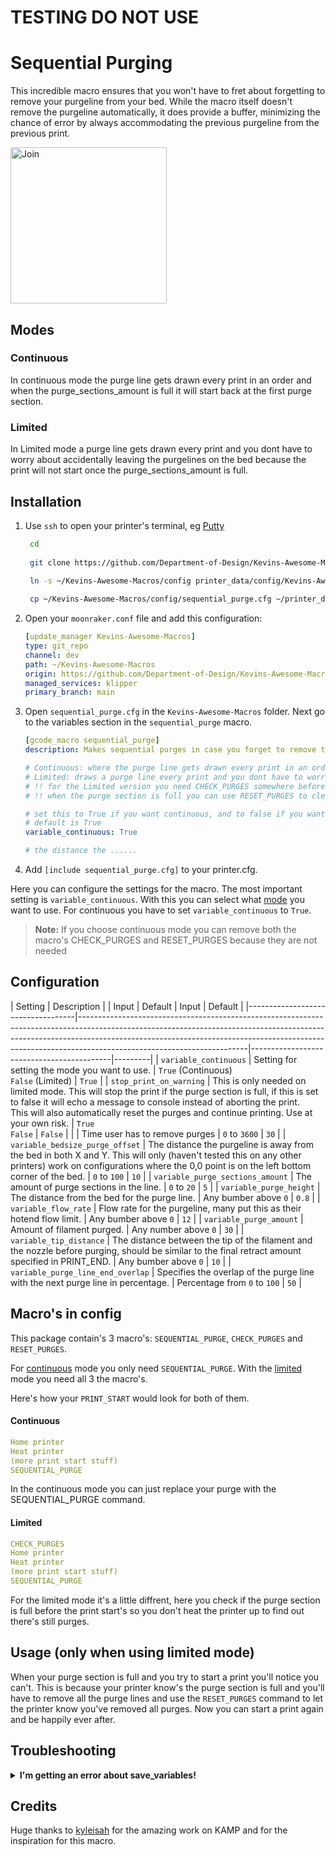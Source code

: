 # TESTING DO NOT USE

# Sequential Purging 

This incredible macro ensures that you won't have to fret about forgetting to remove your purgeline from your bed. While the macro itself doesn't remove the purgeline automatically, it does provide a buffer, minimizing the chance of error by always accommodating the previous purgeline from the previous print.

<a href="https://discord.gg/xqpKrxt9FC">
         <img alt="Join" src="https://github.com/kevinakasam/BeltDrivenEnder3/blob/main/_ignore/Pictures/Discord-Logo%2BWordmark-Color.png"
         width=250" >
</a>

## Modes
### Continuous
In continuous mode the purge line gets drawn every print in an order and when the purge_sections_amount is full it will start back at the first purge section.
### Limited
In Limited mode a purge line gets drawn every print and you dont have to worry about accidentally leaving the purgelines on the bed because the print will not start once the purge_sections_amount is full.

## Installation
1. Use `ssh` to open your printer's terminal, eg [Putty](https://www.putty.org/)
   ```bash
    cd
    
    git clone https://github.com/Department-of-Design/Kevins-Awesome-Macros.git
    
    ln -s ~/Kevins-Awesome-Macros/config printer_data/config/Kevins-Awesome-Macros

    cp ~/Kevins-Awesome-Macros/config/sequential_purge.cfg ~/printer_data/config//Kevins-Awesome-Macros/sequential_purge.cfg
    ```

2. Open your `moonraker.conf` file and add this configuration:
   ```yaml
   [update_manager Kevins-Awesome-Macros]
   type: git_repo
   channel: dev
   path: ~/Kevins-Awesome-Macros
   origin: https://github.com/Department-of-Design/Kevins-Awesome-Macros.git
   managed_services: klipper
   primary_branch: main
    ```
3. Open `sequential_purge.cfg` in the `Kevins-Awesome-Macros` folder.
Next go to the variables section in the `sequential_purge` macro. 
    ```yaml
    [gcode_macro sequential_purge]
    description: Makes sequential purges in case you forget to remove the purge your previous print did. Requires save_variables

    # Continuous: where the purge line gets drawn every print in an order and when the purge_sections_amount is full it will start back at the first purge section.
    # Limited: draws a purge line every print and you dont have to worry about accidentally leaving the purgelines on the bed because the print will not start once the purge_sections_amount is full.
    # !! for the Limited version you need CHECK_PURGES somewhere before the SEQUENTIAL_PURGE command in your PRINT_START macro. Preferably before your printer heats up so you don't waste the heating time. 
    # !! when the purge section is full you can use RESET_PURGES to clear the system and start at the first purge section on your next print.

    # set this to True if you want continuous, and to false if you want limited
    # default is True
    variable_continuous: True

    # the distance the ......
    ```
4. Add ```[include sequential_purge.cfg]``` to your printer.cfg.

Here you can configure the settings for the macro. The most important setting is `variable_continuous`. With this you can select what [mode](https://github.com/Department-of-Design/Kevins-Awesome-Macros/tree/main/sequential_purging#modes) you want to use. For continuous you have to set `variable_continuous` to `True`.

> **Note:**
    If you choose continuous mode you can remove both the macro's CHECK_PURGES and RESET_PURGES because they are not needed

## Configuration
| Setting                           | Description                                                                                                                                                                                                     | | Input                             | Default                                                                                                                                                                                                                                                                            | Input                                     | Default |
|-----------------------------------|------------------------------------------------------------------------------------------------------------------------------------------------------------------------------------------------------------------------------------------------------------------------------------|-------------------------------------------|---------|
| `variable_continuous`             | Setting for setting the mode you want to use.                                                                                                                                                                                                                                      | `True` (Continuous) <br>`False` (Limited) | `True`  |
| `stop_print_on_warning`           | This is only needed on limited mode. This will stop the print if the purge section is full, if this is set to false it will echo a message to console instead of aborting the print.<br>This will also automatically reset the purges and continue printing. Use at your own risk. | `True`<br>`False`                         | `False` |
|                                   | Time user has to remove purges                                                                                                                                                                                                                                                     | `0` to `3600`                             | `30`    |
| `variable_bedsize_purge_offset`   | The distance the purgeline is away from the bed in both X and Y. This will only (haven't tested this on any other printers) work on configurations where the 0,0 point is on the left bottom corner of the bed.                                                                    | `0` to `100`                              | `10`    |
| `variable_purge_sections_amount`  | The amount of purge sections in the line.                                                                                                                                                                                                                                          | `0` to `20`                               | `5`     |
| `variable_purge_height`           | The distance from the bed for the purge line.                                                                                                                                                                                                                                      | Any bumber above `0`                      | `0.8`   |
| `variable_flow_rate`              | Flow rate for the purgeline, many put this as their hotend flow limit.                                                                                                                                                                                                             | Any bumber above `0`                      | `12`    |
| `variable_purge_amount`           | Amount of filament purged.                                                                                                                                                                                                                                                         | Any number above `0`                      | `30`    |
| `variable_tip_distance`           | The distance between the tip of the filament and the nozzle before purging, should be similar to the final retract amount specified in PRINT_END.                                                                                                                                  | Any bumber above `0`                      | `10`    |
| `variable_purge_line_end_overlap` | Specifies the overlap of the purge line with the next purge line in percentage.                                                                                                                                                                                                    | Percentage from `0` to `100`              | `50`    |



## Macro's in config

This package contain's 3 macro's: `SEQUENTIAL_PURGE`, `CHECK_PURGES` and `RESET_PURGES`.

For [continuous](https://github.com/Department-of-Design/Kevins-Awesome-Macros/tree/main/sequential_purging#continuous) mode you only need `SEQUENTIAL_PURGE`. With the [limited](https://github.com/Department-of-Design/Kevins-Awesome-Macros/tree/main/sequential_purging#limited) mode you need all 3 the macro's. 

Here's how your `PRINT_START` would look for both of them.

#### Continuous
```yaml
Home printer
Heat printer
(more print start stuff)
SEQUENTIAL_PURGE
```
In the continuous mode you can just replace your purge with the SEQUENTIAL_PURGE command.
#### Limited
```yaml
CHECK_PURGES
Home printer
Heat printer
(more print start stuff)
SEQUENTIAL_PURGE
```
For the limited mode it's a little diffrent, here you check if the purge section is full before the print start's so you don't heat the printer up to find out there's still purges.

## Usage (only when using limited mode)
When your purge section is full and you try to start a print you'll notice you can't. This is because your printer know's the purge section is full and you'll have to remove all the purge lines and use the `RESET_PURGES` command to let the printer know you've removed all purges. Now you can start a print again and be happily ever after. 

## Troubleshooting

<details>
    <summary>
        <b>
        I'm getting an error about save_variables!
        </b>
    </summary>
<p>
</p>
This happens because the macro already includes the `save_variable` section. To fix this remove the section in a place that is not sequential_purge.cfg. 
</details>

## Credits
Huge thanks to [kyleisah](https://github.com/kyleisah) for the amazing work on KAMP and for the inspiration for this macro.